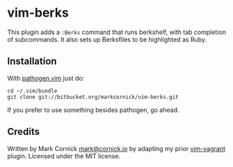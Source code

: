 # vim-berks

This plugin adds a `:Berks` command that runs berkshelf, with tab
completion of subcommands. It also sets up Berksfiles to be highlighted
as Ruby.

## Installation

With [pathogen.vim](https://github.com/tpope/vim-pathogen) just do:

    cd ~/.vim/bundle
    git clone git://bitbucket.org/markcornick/vim-berks.git

If you prefer to use something besides pathogen, go ahead.

## Credits

Written by Mark Cornick <mark@cornick.io> by adapting my prior
[vim-vagrant](https://bitbucket.org/markcornick/vim-vagrant) plugin. Licensed
under the MIT license.
